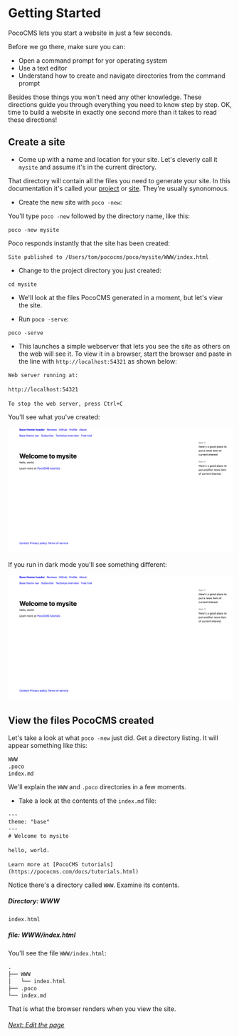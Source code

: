 # Getting Started

PocoCMS lets you start a website in just a few seconds. 

Before we go there, make sure you can:

* Open a command prompt for yor operating system
* Use a text editor
* Understand how to create and navigate directories from the command prompt

Besides those things you won't need any other knowledge. 
These directions guide you through everything you need to know
step by step. OK, time to build a website in exactly one second
more than it takes to read these directions!

## Create a site

* Come up with a name and location for your site. Let's cleverly call it `mysite`
and assume it's in the current directory.


That directory will contain all the files you need to generate your site.
In this documentation it's called your [project](glossary.html#project) or 
[site](glossary.html#site). They're usually synonomous.

* Create the new site with `poco -new`:

You'll type `poco -new` followed by the directory name, like this:

```
poco -new mysite
```

Poco responds instantly that the site has been created:

```
Site published to /Users/tom/pococms/poco/mysite/WWW/index.html
```

* Change to the project directory you just created:

```
cd mysite
```

* We'll look at the files PocoCMS generated in a moment, but let's view the site.

* Run `poco -serve`:

```
poco -serve
```

* This launches a simple webserver that lets you see the site
as others on the web will see it. To view it in a browser,
start the browser and paste in the line with `http://localhost:54321`
as shown below:

```
Web server running at:

http://localhost:54321

To stop the web server, press Ctrl+C
```

You'll see what you've created:

![Default home page created by PocoCMS](img/home-page-default-1366x768.png)

If you run in dark mode you'll see something different:

![Default home page created by PocoCMS](img/home-page-default-dark-1366x768.png)

## View the files PocoCMS created

Let's take a look at what `poco -new` just did. Get a directory
listing. It will appear something like this:

```
WWW
.poco
index.md
```

We'll explain the `WWW` and `.poco` directories in a few moments.

* Take a look at the contents of the `index.md` file:

```
---
theme: "base"
---
# Welcome to mysite

hello, world.

Learn more at [PocoCMS tutorials](https://pococms.com/docs/tutorials.html) 
```

Notice there's a directory called `WWW`. Examine its contents.

##### **Directory:** WWW

```
index.html
```

##### **file:** WWW/index.html

You'll see the file `WWW/index.html`:

```
.
├── WWW
│   └── index.html
├── .poco
└── index.md
```

That is what the browser renders when you view the site.

###### [Next: Edit the page](gs-edit-page.html)

